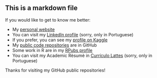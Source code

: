 ## This is a markdown file

If you would like to get to know me better:

- My [personal website](http://abrantesfilho.com)
- You can visit my [LinkedIn profile](https://www.linkedin.com/in/abrantes-filho) (sorry, only in Portuguese)
- If you prefer, you can see my [profile on Kaggle](https://www.kaggle.com/abrantesasf)
- My [public code repositories](https://github.com/abrantesasf) are in GitHub
- Some work in R are in my [RPubs profile](https://rpubs.com/abrantesasf)
- You can visit my Academic Rèsumè in [Currículo Lattes](http://lattes.cnpq.br/1741993179407695) (sorry, only in Portuguese)

Thanks for visiting my GitHub public repositories!
